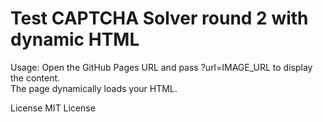 # Test CAPTCHA Solver round 2 with dynamic HTML

Usage: Open the GitHub Pages URL and pass ?url=IMAGE_URL to display the content.  
The page dynamically loads your HTML.

License
MIT License
